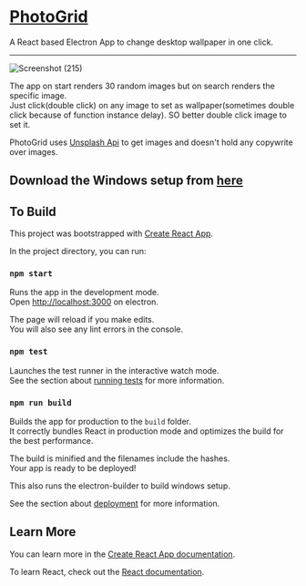 # [PhotoGrid](https://github.com/NikhilNamal17/PhotoGrid/releases)

A React based Electron App to change desktop wallpaper in one click.
<hr>

![Screenshot (215)](https://user-images.githubusercontent.com/30730696/59944748-3ad25400-9483-11e9-98e5-540dd267891f.png)

The app on start renders 30 random images but on search renders the specific image.<br>
Just click(double click) on any image to set as wallpaper(sometimes double click because of function instance delay). SO better double click image to set it.

PhotoGrid uses [Unsplash Api](https://unsplash.com/developers) to get images and doesn't hold any copywrite over images.<br> 

## Download the Windows setup from [here](https://github.com/NikhilNamal17/PhotoGrid/releases)

## To Build 

This project was bootstrapped with [Create React App](https://github.com/facebook/create-react-app).

In the project directory, you can run:

### `npm start`

Runs the app in the development mode.<br>
Open [http://localhost:3000](http://localhost:3000) on electron.

The page will reload if you make edits.<br>
You will also see any lint errors in the console.

### `npm test`

Launches the test runner in the interactive watch mode.<br>
See the section about [running tests](https://facebook.github.io/create-react-app/docs/running-tests) for more information.

### `npm run build`

Builds the app for production to the `build` folder.<br>
It correctly bundles React in production mode and optimizes the build for the best performance.

The build is minified and the filenames include the hashes.<br>
Your app is ready to be deployed!

This also runs the electron-builder to build windows setup.
 
See the section about [deployment](https://facebook.github.io/create-react-app/docs/deployment) for more information.


## Learn More

You can learn more in the [Create React App documentation](https://facebook.github.io/create-react-app/docs/getting-started).

To learn React, check out the [React documentation](https://reactjs.org/).


